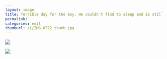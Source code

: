 ```yaml
---
layout: image
title: Terrible day for the boy. He couldn´t find to sleep and is still fighting.
permalink: 
categories: emil
thumburl: /i/IMG_0572_thumb.jpg
---
```


![]({{site.url}}/i/IMG_0572_thumb.jpg)

![]({{site.url}}/i/IMG_0568_thumb.jpg)
